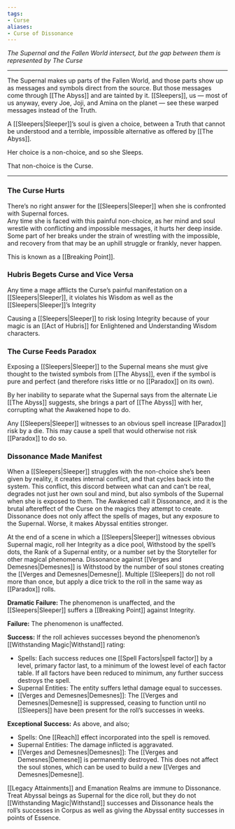 ```yaml
---
tags:
- Curse
aliases:
- Curse of Dissonance
---
```


_The Supernal and the Fallen World intersect, but the gap between them is represented by The Curse_

---

The Supernal makes up parts of the Fallen World, and those parts show up as messages and symbols direct from the source. But those messages come through [[The Abyss]] and are tainted by it. [[Sleepers]], us — most of us anyway, every Joe, Joji, and Amina on the planet — see these warped messages instead of the Truth.

A [[Sleepers|Sleeper]]’s soul is given a choice, between a Truth that cannot be understood and a terrible, impossible alternative as offered by [[The Abyss]].

Her choice is a non-choice, and so she Sleeps.

That non-choice is the Curse.

---

### The Curse Hurts

There’s no right answer for the [[Sleepers|Sleeper]] when she is confronted with Supernal forces.\
Any time she is faced with this painful non-choice, as her mind and soul wrestle with conflicting and impossible messages, it hurts her deep inside. Some part of her breaks under the strain of wrestling with the impossible, and recovery from that may be an uphill struggle or frankly, never happen.

This is known as a [[Breaking Point]].

### Hubris Begets Curse and Vice Versa

Any time a mage afflicts the Curse’s painful manifestation on a [[Sleepers|Sleeper]], it violates his Wisdom as well as the [[Sleepers|Sleeper]]’s Integrity

Causing a [[Sleepers|Sleeper]] to risk losing Integrity because of your magic is an [[Act of Hubris]] for Enlightened and Understanding Wisdom characters.

### The Curse Feeds Paradox

Exposing a [[Sleepers|Sleeper]] to the Supernal means she must give thought to the twisted symbols from [[The Abyss]], even if the symbol is pure and perfect (and therefore risks little or no [[Paradox]] on its own).

By her inability to separate what the Supernal says from the alternate Lie [[The Abyss]] suggests, she brings a part of [[The Abyss]] with her, corrupting what the Awakened hope to do.

Any [[Sleepers|Sleeper]] witnesses to an obvious spell increase [[Paradox]] risk by a die. This may cause a spell that would otherwise not risk [[Paradox]] to do so.

### Dissonance Made Manifest

When a [[Sleepers|Sleeper]] struggles with the non-choice she’s been given by reality, it creates internal conflict, and that cycles back into the system. This conflict, this discord between what can and can’t be real, degrades not just her own soul and mind, but also symbols of the Supernal when she is exposed to them. The Awakened call it Dissonance, and it is the brutal aftereffect of the Curse on the magics they attempt to create. Dissonance does not only affect the spells of mages, but any exposure to the Supernal. Worse, it makes Abyssal entities stronger.

At the end of a scene in which a [[Sleepers|Sleeper]] witnesses obvious Supernal magic, roll her Integrity as a dice pool, Withstood by the spell’s dots, the Rank of a Supernal entity, or a number set by the Storyteller for other magical phenomena. Dissonance against [[Verges and Demesnes|Demesnes]] is Withstood by the number of soul stones creating the [[Verges and Demesnes|Demesne]]. Multiple [[Sleepers]] do not roll more than once, but apply a dice trick to the roll in the same way as [[Paradox]] rolls.

**Dramatic Failure:** The phenomenon is unaffected, and the [[Sleepers|Sleeper]] suffers a [[Breaking Point]] against Integrity.

**Failure:** The phenomenon is unaffected.

**Success:** If the roll achieves successes beyond the phenomenon’s [[Withstanding Magic|Withstand]] rating:
- Spells: Each success reduces one [[Spell Factors|spell factor]] by a level, primary factor last, to a minimum of the lowest level of each factor table. If all factors have been reduced to minimum, any further success destroys the spell.
- Supernal Entities: The entity suffers lethal damage equal to successes.
- [[Verges and Demesnes|Demesnes]]: The [[Verges and Demesnes|Demesne]] is suppressed, ceasing to function until no [[Sleepers]] have been present for the roll’s successes in weeks.

**Exceptional Success:** As above, and also;
- Spells: One [[Reach]] effect incorporated into the spell is removed.
- Supernal Entities: The damage inflicted is aggravated.
- [[Verges and Demesnes|Demesnes]]: The [[Verges and Demesnes|Demesne]] is permanently destroyed. This does not affect the soul stones, which can be used to build a new [[Verges and Demesnes|Demesne]].

[[Legacy Attainments]] and Emanation Realms are immune to Dissonance.\
Treat Abyssal beings as Supernal for the dice roll, but they do not [[Withstanding Magic|Withstand]] successes and Dissonance heals the roll’s successes in Corpus as well as giving the Abyssal entity successes in points of Essence.